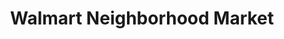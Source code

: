 ---
title: "Walmart Neighborhood Market"
url: /hot-springs/walmart-neighborhood-market-airport-road/
shop: supermarket
---